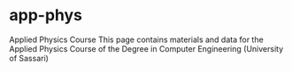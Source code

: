 # app-phys
Applied Physics Course
This page contains materials and data for the Applied Physics Course of the Degree in Computer Engineering (University of Sassari)

